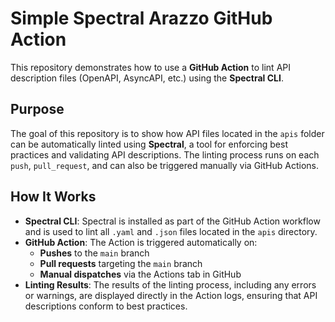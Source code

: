 # Simple Spectral Arazzo GitHub Action

This repository demonstrates how to use a **GitHub Action** to lint API description files (OpenAPI, AsyncAPI, etc.) using the **Spectral CLI**.

## Purpose

The goal of this repository is to show how API files located in the `apis` folder can be automatically linted using **Spectral**, a tool for enforcing best practices and validating API descriptions. The linting process runs on each `push`, `pull_request`, and can also be triggered manually via GitHub Actions.

## How It Works

- **Spectral CLI**: Spectral is installed as part of the GitHub Action workflow and is used to lint all `.yaml` and `.json` files located in the `apis` directory.
- **GitHub Action**: The Action is triggered automatically on:
  - **Pushes** to the `main` branch
  - **Pull requests** targeting the `main` branch
  - **Manual dispatches** via the Actions tab in GitHub
- **Linting Results**: The results of the linting process, including any errors or warnings, are displayed directly in the Action logs, ensuring that API descriptions conform to best practices.
